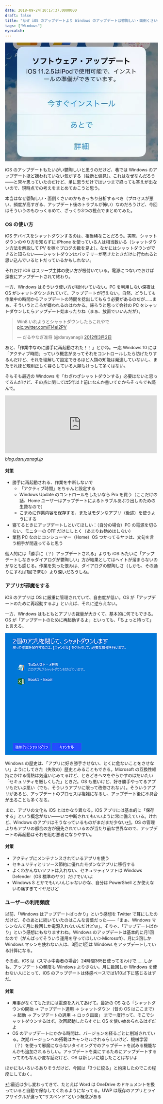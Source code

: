 ```yaml
---
date: 2018-09-24T10:17:37.0000000
draft: false
title: "なぜ iOS のアップデートより Windows のアップデートは鬱陶しい・面倒くさいのか？"
tags: ["Windows"]
eyecatch: 
---
```

<p><span itemscope itemtype="http://schema.org/Photograph"><img src="20180924090221.png" alt="f:id:daruyanagi:20180924090221p:plain" title="f:id:daruyanagi:20180924090221p:plain" class="hatena-fotolife" itemprop="image"></span></p><p>iOS のアップデートもたいがい鬱陶しいと思うのだけど、巷では Windows のアップデートほど嫌われていない気がする（独断と偏見）。これはなぜなんだろう――と常々思っていたのだけど、単に思うだけではいつまで経っても答えが出ないので、現時点での考えをまとめておこうと思う。</p><p>本当はなぜ鬱陶しい・面倒くさいのかもきっちり分析するべき（プロセスが悪い、頻度が高すぎる、アップデート後のトラブルが怖い）なのだろうけど、今回はそういうのもひっくるめて、ざっくり3つの視点でまとめてみた。</p>

<div class="section">
<h3>OS の使い方</h3>
<p>iOS デバイスをシャットダウンするのは、相当稀なことだろう。実際、シャットダウンのやり方を知らずに iPhone を使っている人は相当数いる（シャットダウン方法を解説して PV を稼ぐブログの数を見よ）。なかにはシャットダウンができると知らない――シャットダウンはバッテリーが尽きたときだけに行われると思い込んでいるヒトだっているかもしれない。</p><p>それだけ iOS はスリープ主体の使い方が根付いている。電源につないでおけば深夜にアップデートされて終わり。</p><p>一方、Windows はそういう使い方が根付いていない。PC を利用しない深夜は OS がシャットダウンされていて、アップデートが行えない。自然、どうしても作業中の時間からアップデートの時間を捻出してもらう必要があるのだが……まぁ、そういうところが嫌われるのはわかる。帰ろうと思って会社の PC をシャットダウンしたらアップデート始まったりね（まぁ、放置でいいんだが）。</p><p><blockquote class="twitter-tweet" data-lang="ja"><p lang="ja" dir="ltr">Win8 いれようとシャットダウンしたらこれやで <a href="http://t.co/FI4eI2PV">pic.twitter.com/FI4eI2PV</a></p>&mdash; だるやなぎ准将 (@daruyanagi) <a href="https://twitter.com/daruyanagi/status/175522366632374272?ref_src=twsrc%5Etfw">2012年3月2日</a></blockquote><script async src="https://platform.twitter.com/widgets.js" charset="utf-8"></script></p><p>あと、「作業中なのに勝手に再起動された！！」とかね。一応 Windows 10 には「アクティブ時間」っていう概念があってそれをコントロールしたら防げたりするんだけど、それを理解して設定できるほど人類の知能は発達していないし、またそれほど規則正しく暮らしている人類もけっして多くはない。</p><p>そもそも最近の Windows を「わざわざシャットダウンする」必要はないと思ってるんだけど、その点に関しては5年以上前になんか書いてたからそっちでも読んで。</p><p><iframe src="https://hatenablog-parts.com/embed?url=https%3A%2F%2Fblog.daruyanagi.jp%2Fentry%2F2013%2F04%2F09%2F080844" title="Windows 8 のシャットダウン - だるろぐ" class="embed-card embed-blogcard" scrolling="no" frameborder="0" style="display: block; width: 100%; height: 190px; max-width: 500px; margin: 10px 0px;"></iframe><cite class="hatena-citation"><a href="https://blog.daruyanagi.jp/entry/2013/04/09/080844">blog.daruyanagi.jp</a></cite><br />
</p>

<div class="section">
<h4>対策</h4>

<ul>
<li>勝手に再起動される、作業を中断しないで
<ul>
<li>「アクティブ時間」をちゃんと設定する</li>
<li>Windows Update のコントロールをしたいなら Pro を買う（ここだけの話、Home ユーザーはアップデートによるトラブルあぶり出しのための生贄なので）</li>
<li>こまめに作業内容を保存する、またはモダンなアプリ（後述）を使うようにする</li>
</ul></li>
<li>寝てるときにアップデートしといてほしい：（自分の場合）PC の電源を切らない、モニターの OFF だけにしとく（あまりお勧めはしない）</li>
<li>業務 PC なのにコンシューマー（Home）OS つかってるヤツは、文句を言う相手が間違ってると思う</li>
</ul><p>個人的には「勝手に（？）アップデートされる」よりも iOS みたいに「アップデートしなきゃダイアログが鬱陶しい」方が結果としてはヘイトが溜まらないのかなとも感じる。作業を失った恨みは、ダイアログの鬱陶しさ（しかも、その通りにすれば1回で済む）より深いだろうしね。</p>

</div>
</div>
<div class="section">
<h3>アプリが邪魔をする</h3>
<p>iOS のアプリは OS に厳重に管理されていて、自由度が低い。OS が「アップデートのために再起動するよ」といえば、それに逆らえない。</p><p>一方、Windows はもともとアプリの裁量が大きくて、基本的に何でもできる。OS が「アップデートのために再起動するよ」といっても、「ちょっと待って」と言える。</p><p><span itemscope itemtype="http://schema.org/Photograph"><img src="20180924094200.png" alt="f:id:daruyanagi:20180924094200p:plain" title="f:id:daruyanagi:20180924094200p:plain" class="hatena-fotolife" itemprop="image"></span></p><p>Windows の歴史は、「アプリに好き勝手させない、とくに危ないことをさせない」ようにしてきた（失敗の）歴史とみることもできる。Microsoft の互換性維持にかける情熱は気違いじみてるけど、ときどきヘマをやらかすのはだいたい「セキュリティを厳しくした」ときだ。OS も悪いけど、好き勝手やってるアプリもだいぶ悪い（でも、そういうアプリに限って改修されない）。そういうアプリがあると、アップデートのプロセスは複雑になるし、アップデート後に不具合が出ることも多くなる。</p><p>また、アプリの文化も iOS とはかなり異なる。iOS アプリには基本的に「保存する」という概念がない――いつ中断されてもいいように常に備えている。けれど、Windows のアプリはそうなっているものがまだまだ少ない<a href="#f-1861fb4d" name="fn-1861fb4d" title="最近は少し変わってきて、たとえば Word は OneDrive のドキュメントを扱っていると自動で保存してくれるようになってる。UWP は既存のアプリとライフサイクルが違って"サスペンド”という概念がある">*1</a>。OS の管理よりもアプリの都合の方が優先されているのが当たり前な世界なので、アップデートの再起動はそれを阻む悪者になりやすい。</p>

<div class="section">
<h4>対策</h4>

<ul>
<li>アクティブにメンテナンスされているアプリを使う</li>
<li>セキュリティとリソース節約に優れたモダンなアプリに移行する</li>
<li>よくわかんないソフトは入れない、セキュリティソフトは Windows Defender（OS 標準のヤツ）だけでいいよ</li>
<li>Windows S とかでもいいんじゃないかな、自分は PowerShell とか使えないの痛すぎてイヤだけど</li>
</ul>
</div>
</div>
<div class="section">
<h3>ユーザーの利用頻度</h3>
<p>以前、「Windows はアップデートばっかり」という感想を Twitter で耳にしたのだけど、そのあとに続いていたのはこんな言葉だった――「まぁ、Windows マシンなんて月に数回しか電源入れないんだけどｗ」。そりゃ、「アップデートばかり」という感想にもなりますわね。Windows のアップデートは基本的に月1回なので（がんばってそういう運用を守ってほしい＞Microsoft）、月に3回しか Windows マシンを使わない人は、3回に1回は Windows をアップデートしている計算になる。</p><p>その点、iOS は（スマホ中毒者の場合）24時間365日使ってるわけで……しかも、アップデートの頻度も Windows より少ない。月に数回しか Windows を使わない人にとって、iOS のアップデートは体感ベースでは1/10以下に感じるはずだ。</p>

<div class="section">
<h4>対策</h4>

<ul>
<li>用事がなくてもたまには電源を入れてあげて。最近の OS なら「シャットダウンの開始 → アップデート適用 → シャットダウン（昔の OS はここまで）→ 起動 → アップデートの適用 → ロック画面」 まで一度行って、そこでシャットダウンするはず。次回起動したらすぐに OS を使い始められるはずだよ</li>
<li>OS のアップデートにかかる時間は、バージョンを経るごとに削減されている。次期バージョンへの搭載はキャンセルされるらしいけど、機械学習（？）を使って邪魔にならないタイミングでのアップデートを試みる機能なんかも追加されるらしい。アップデートを楽にするためにアップデートするってのもなんか変な話だけど、OS は新しいに越したことはないよ</li>
</ul><p>ほかにもいろいろありそうだけど、今回は「3つに絞る」と約束したのでこの程度にしておく。</p>

</div>
</div><div class="footnote">
<p class="footnote"><a href="#fn-1861fb4d" name="f-1861fb4d" class="footnote-number">*1</a><span class="footnote-delimiter">:</span><span class="footnote-text">最近は少し変わってきて、たとえば Word は OneDrive のドキュメントを扱っていると自動で保存してくれるようになってる。UWP は既存のアプリとライフサイクルが違って"サスペンド”という概念がある</span></p>
</div>